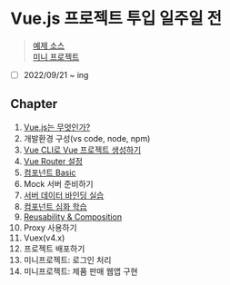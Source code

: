 # Vue.js 프로젝트 투입 일주일 전

> [예제 소스](https://github.com/seungwongo/vue-project)  
> [미니 프로젝트](https://github.com/seungwongo/mini-project-shop)

- [ ] 2022/09/21 ~ ing

## Chapter

1. [Vue.js는 무엇인가?](chapter1.md)
2. 개발환경 구성(vs code, node, npm)
3. [Vue CLI로 Vue 프로젝트 생성하기](chapter3.md)
4. [Vue Router 설정](chapter4.md)
5. [컴포넌트 Basic](chapter5.md)
6. Mock 서버 준비하기
7. [서버 데이터 바인딩 실습](chapter7.md)
8. [컴포넌트 심화 학습](chapter8.md)
9. [Reusability & Composition](chapter9.md)
10. Proxy 사용하기
11. Vuex(v4.x)
12. 프로젝트 배포하기
13. 미니프로젝트: 로그인 처리
14. 미니프로젝트: 제품 판매 웹앱 구현
